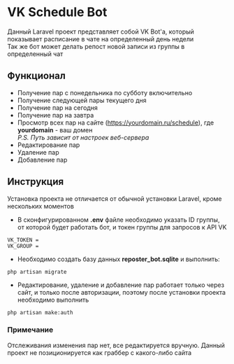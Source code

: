 # VK Schedule Bot

Данный Laravel проект представляет собой VK Bot'a, который показывает расписание в чате на определенный день недели  
Так же бот может делать репост новой записи из группы в определенный чат

## Функционал
* Получение пар с понедельника по субботу включительно
* Получение следующей пары текущего дня
* Получение пар на сегодня
* Получение пар на завтра
* Просмотр всех пар на сайте (https://yourdomain.ru/schedule), где **yourdomain** - ваш домен  
_P.S. Путь зависит от настроек веб-сервера_
* Редактирование пар
* Удаление пар
* Добавление пар

## Инструкция
Установка проекта не отличается от обычной установки Laravel, кроме нескольких моментов  
* В сконфигурированном **.env** файле необходимо указать ID группы, от которой будет работать бот, и токен группы для запросов к API VK
```no-highlight 
VK_TOKEN = 
VK_GROUP = 
```
* Необходимо создать базу данных **reposter_bot.sqlite** и выполнить:
```no-highlight 
php artisan migrate
```

* Редактирование, удаление и добавление пар работает только через сайт, и только после авторизации, поэтому после установки проекта необходимо выполнить
```
php artisan make:auth
```
### Примечание
Отслеживания изменения пар нет, все редактируется вручную. Данный проект не позиционируется как граббер с какого-либо сайта 
